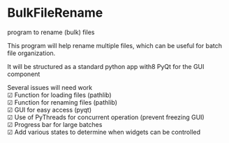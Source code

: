 # BulkFileRename
program to rename (bulk) files

This program will help rename multiple files, which can be useful for batch file organization.

It will be structured as a standard python app with8 PyQt for the GUI component


Several issues will need work<br>
&#9745; Function for loading files (pathlib) <br>
&#9745; Function for renaming files (pathlib) <br>
&#9745; GUI for easy access (pyqt) <br>
&#9745; Use of PyThreads for concurrent operation (prevent freezing GUI)<br>
&#9745; Progress bar for large batches <br>
&#9745; Add various states to determine when widgets can be controlled <br>

